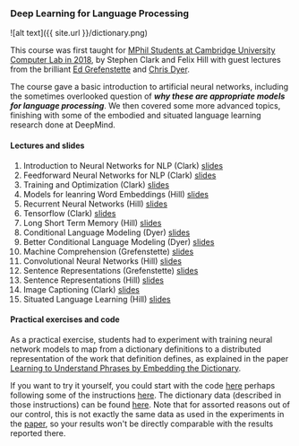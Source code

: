 
### Deep Learning for Language Processing

![alt text]({{ site.url }}/dictionary.png)

This course was first taught for [MPhil Students at Cambridge University Computer Lab in 2018](https://www.cl.cam.ac.uk/teaching/1718/R228/), by Stephen Clark and Felix Hill with guest lectures from the brilliant [Ed Grefenstette](http://egrefen.com/) and [Chris Dyer](http://www.cs.cmu.edu/~cdyer/).

The course gave a basic introduction to artificial neural networks, including the sometimes overlooked question of ***why these are appropriate models for language processing***. We then covered some more advanced topics, finishing with some of the embodied and situated language learning research done at DeepMind. 

#### Lectures and slides

1. Introduction to Neural Networks for NLP (Clark) [slides](https://www.cl.cam.ac.uk/teaching/1718/R228/lectures/lec1.pdf)
2. Feedforward Neural Networks for NLP (Clark) [slides](https://www.cl.cam.ac.uk/teaching/1718/R228/lectures/lec2.pdf)
3. Training and Optimization (Clark) [slides](https://www.cl.cam.ac.uk/teaching/1718/R228/lectures/lec3.pdf)
4. Models for leanring Word Embeddings (Hill) [slides](https://www.cl.cam.ac.uk/teaching/1718/R228/lectures/lec4.pdf)
5. Recurrent Neural Networks (Hill) [slides](https://www.cl.cam.ac.uk/teaching/1718/R228/lectures/lec5.pdf)
6. Tensorflow (Clark) [slides](https://www.cl.cam.ac.uk/teaching/1718/R228/lectures/lec7.pdf)
7. Long Short Term Memory (Hill) [slides](https://www.cl.cam.ac.uk/teaching/1718/R228/lectures/lec8.pdf)
8. Conditional Language Modeling (Dyer) [slides](https://www.cl.cam.ac.uk/teaching/1718/R228/lectures/lec9.pdf)
9. Better Conditional Language Modeling (Dyer) [slides](https://www.cl.cam.ac.uk/teaching/1718/R228/lectures/lec10.pdf)
10. Machine Comprehension (Grefenstette) [slides](https://www.cl.cam.ac.uk/teaching/1718/R228/lectures/lec11.pdf)
11. Convolutional Neural Networks (Hill) [slides](https://www.cl.cam.ac.uk/teaching/1718/R228/lectures/lec12.pdf)
12. Sentence Representations (Grefenstette) [slides](https://www.cl.cam.ac.uk/teaching/1718/R228/lectures/lec13.pdf)
13. Sentence Representations (Hill) [slides](L13.pdf)
14. Image Captioning (Clark) [slides](https://www.cl.cam.ac.uk/teaching/1718/R228/lectures/lec14.pdf)
15. Situated Language Learning (Hill) [slides](https://www.cl.cam.ac.uk/teaching/1718/R228/lectures/lec15.pdf)


#### Practical exercises and code

As a practical exercise, students had to experiment with training neural network models to map from a dictionary definitions to a distributed representation of the work that definition defines, as explained in the paper [Learning to Understand Phrases by Embedding the Dictionary](http://www.aclweb.org/anthology/Q16-1002).

If you want to try it yourself, you could start with the code [here](https://github.com/fh295/Cambridge_DL4NLP) perhaps following some of the instructions [here](https://www.cl.cam.ac.uk/teaching/1718/R228/practical/PracticalInstructions.pdf).
The dictionary data (described in those instructions) can be found [here](https://www.cl.cam.ac.uk/~sc609/downloads/data_practical.tgz). Note that for assorted reasons out of our control, this is not exactly the same data as used in the experiments in the [paper](http://www.aclweb.org/anthology/Q16-1002), so your results won't be directly comparable with the results reported there. 
